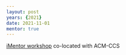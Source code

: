 ```yaml
---
layout: post
years: {2021}
date: 2021-11-01
mentor: true
---
```


[iMentor workshop](https://sites.google.com/vt.edu/imentor) co-located with ACM-CCS 